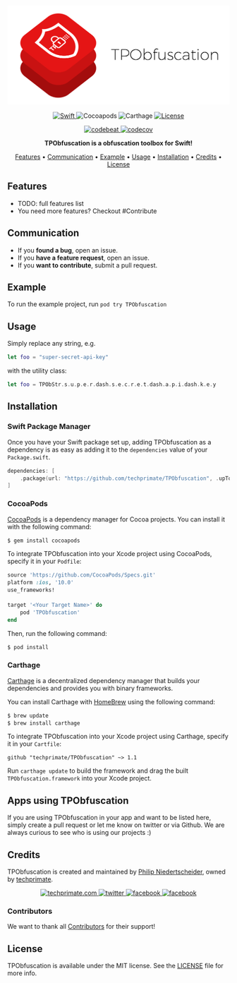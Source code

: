 <p align="center">
	<img src="https://raw.githubusercontent.com/techprimate/TPObfuscation/master/res/header.png" alt="TPObfuscation">
</p>

<p align="center">
	<a href="https://github.com/Carthage/Carthage">
		<img src="https://img.shields.io/badge/language-Swift-orange.svg?style=flat-square" alt="Swift"/>
	</a>
	<img src="https://img.shields.io/cocoapods/v/TPObfuscation?style=flat-square" alt="Cocoapods"/>
	<img src="https://img.shields.io/badge/Carthage-compatible-blue.svg?style=flat-square" alt="Carthage"/>
	<a href="http://cocoapods.org/pods/TPObfuscation">
		<img src="https://img.shields.io/cocoapods/l/TPObfuscation.svg?style=flat-square" alt="License"/>
	</a>
</p>

<p align="center">
	<a href="https://codebeat.co/projects/github-com-techprimate-tpobfuscation-master">
		<img src="https://codebeat.co/badges/f56c8eca-c861-4a19-b4e4-84b77540c4ab"" alt="codebeat">
	</a>
	<a href="https://codecov.io/gh/techprimate/TPObfuscation">
		<img src="https://img.shields.io/codecov/c/github/techprimate/TPObfuscation.svg?style=flat-square" alt="codecov">
	</a>
</p>

<p align="center">
	<b>
	TPObfuscation is a obfuscation toolbox for Swift!
	</b>
</p>

<p align="center">
    <a href="#features">Features</a>
  • <a href="#communication">Communication</a>
  • <a href="#usage">Example</a>
  • <a href="#usage">Usage</a>
  • <a href="#installation">Installation</a>
  • <a href="#credits">Credits</a>
  • <a href="#license">License</a>
</p>

## Features

- TODO: full features list
- You need more features? Checkout #Contribute

## Communication

- If you **found a bug**, open an issue.
- If you **have a feature request**, open an issue.
- If you **want to contribute**, submit a pull request.

## Example

To run the example project, run `pod try TPObfuscation`

## Usage

Simply replace any string, e.g.

```swift
let foo = "super-secret-api-key"
```

with the utility class:

```swift
let foo = TPObStr.s.u.p.e.r.dash.s.e.c.r.e.t.dash.a.p.i.dash.k.e.y
```

## Installation

### Swift Package Manager

Once you have your Swift package set up, adding TPObfuscation as a dependency is as easy as adding it to the `dependencies` value of your `Package.swift`.

```swift
dependencies: [
    .package(url: "https://github.com/techprimate/TPObfuscation", .upToNextMajor(from: "1.1.0"))
]
```

### CocoaPods

[CocoaPods](http://cocoapods.org) is a dependency manager for Cocoa projects. You can install it with the following command:

```bash
$ gem install cocoapods
```

To integrate TPObfuscation into your Xcode project using CocoaPods, specify it in your `Podfile`:

```ruby
source 'https://github.com/CocoaPods/Specs.git'
platform :ios, '10.0'
use_frameworks!

target '<Your Target Name>' do
    pod 'TPObfuscation'
end
```

Then, run the following command:

```bash
$ pod install
```

### Carthage

[Carthage](https://github.com/Carthage/Carthage) is a decentralized dependency manager that builds your dependencies and provides you with binary frameworks.

You can install Carthage with [HomeBrew](http://brew.sh/) using the following command:

```bash
$ brew update
$ brew install carthage
```

To integrate TPObfuscation into your Xcode project using Carthage, specify it in your `Cartfile`:

```ogdl
github "techprimate/TPObfuscation" ~> 1.1
```

Run `carthage update` to build the framework and drag the built `TPObfuscation.framework` into your Xcode project.

## Apps using TPObfuscation

If you are using TPObfuscation in your app and want to be listed here, simply create a pull request or let me know on twitter or via Github.
We are always curious to see who is using our projects :)

## Credits

TPObfuscation is created and maintained by [Philip Niedertscheider](https://github.com/philprime), owned by [techprimate](https://www.github.com/techprimate).

<p align="center">
	<a href="https://www.techprimate.com">
		<img src="https://img.shields.io/badge/www-techprimate.com-lightgrey.svg?style=flat-square" alt="techprimate.com">
	</a>
	<a href="http://twitter.com/techprimate">
	    <img src="https://img.shields.io/badge/twitter-@techprimate-blue.svg?style=flat-square" alt="twitter">
	</a>
	<a href="https://instagram.com/techprimate">
		<img src="https://img.shields.io/badge/instagram-@techprimate-c13584.svg?style=flat-square" alt="facebook">
	</a>
	<a href="https://facebook.com/techprimate">
		<img src="https://img.shields.io/badge/facebook-@techprimate-blue.svg?style=flat-square" alt="facebook">
	</a>
</p>

### Contributors

We want to thank all [Contributors](https://github.com/techprimate/TPObfuscation/graphs/contributors) for their support!

## License

TPObfuscation is available under the MIT license. See the [LICENSE](LICENSE) file for more info.
